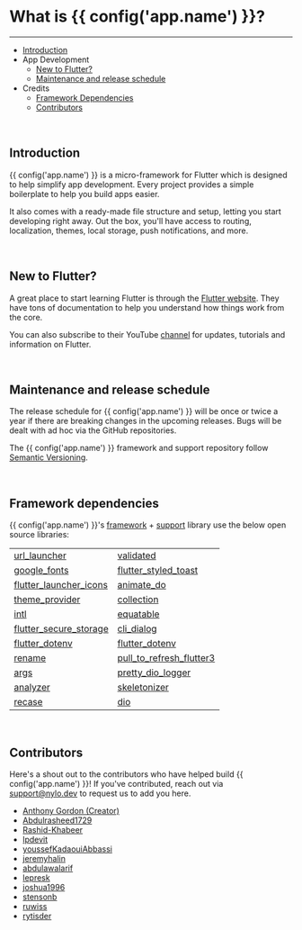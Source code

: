 # What is {{ config('app.name') }}?

---

<a name="section-1"></a>
- [Introduction](#introduction "Introduction")
- App Development
	- [New to Flutter?](#new-to-flutter "New to Flutter?")
	- [Maintenance and release schedule](#maintenance-and-release-schedule "Maintenance and release schedule")
- Credits
	- [Framework Dependencies](#framework-dependencies "Framework Dependencies")
	- [Contributors](#contributors "Contributors")


<a name="introduction"></a>
<br>
## Introduction

{{ config('app.name') }} is a micro-framework for Flutter which is designed to help simplify app development. Every project provides a simple boilerplate to help you build apps easier. 

It also comes with a ready-made file structure and setup, letting you start developing right away. Out the box, you'll have access to routing, localization, themes, local storage, push notifications, and more.

<a name="new-to-flutter"></a>
<br>

## New to Flutter?

A great place to start learning Flutter is through the <a href="https://flutter.dev" target="_BLANK">Flutter website</a>. 
They have tons of documentation to help you understand how things work from the core. 

You can also subscribe to their YouTube <a href="https://www.youtube.com/c/flutterdev/featured" target="_BLANK">channel</a> for updates, tutorials and information on Flutter.


<a name="maintenance-and-release-schedule"></a>
<br>

## Maintenance and release schedule

The release schedule for {{ config('app.name') }} will be once or twice a year if there are breaking changes in the upcoming releases. Bugs will be dealt with ad hoc via the GitHub repositories.

The {{ config('app.name') }} framework and support repository follow <a href="https://semver.org" target="_BLANK">Semantic Versioning</a>.

<a name="framework-dependencies"></a>
<br>

## Framework dependencies

{{ config('app.name') }}'s <a href="https://github.com/nylo-core/framework" target="_BLANK">framework</a> + <a href="https://github.com/nylo-core/support" target="_BLANK">support</a> library use the below open source libraries:


|  |  |
--- | --- |
| [url\_launcher](https://pub.dev/packages/url_launcher) | [validated](https://pub.dev/packages/validated) |
| [google\_fonts](https://pub.dev/packages/google_fonts) | [flutter\_styled\_toast](https://pub.dev/packages/flutter_styled_toast) |
| [flutter\_launcher\_icons](https://pub.dev/packages/flutter_launcher_icons) | [animate_do](https://pub.dev/packages/animate_do) |
| [theme\_provider](https://pub.dev/packages/theme_provider) | [collection](https://pub.dev/packages/collection) |
| [intl](https://pub.dev/packages/intl) | [equatable](https://pub.dev/packages/equatable) |
| [flutter\_secure\_storage](https://pub.dev/packages/flutter_secure_storage) | [cli\_dialog](https://pub.dev/packages/cli_dialog) |
| [flutter\_dotenv](https://pub.dev/packages/flutter_dotenv) | [flutter_dotenv](https://pub.dev/packages/flutter_dotenv) |
| [rename](https://pub.dev/packages/rename) | [pull_to_refresh_flutter3](https://pub.dev/packages/pull_to_refresh_flutter3) |
| [args](https://pub.dev/packages/args) | [pretty\_dio\_logger](https://pub.dev/packages/pretty_dio_logger) |
| [analyzer](https://pub.dev/packages/analyzer) | [skeletonizer](https://pub.dev/packages/skeletonizer) |
| [recase](https://pub.dev/packages/recase) | [dio](https://pub.dev/packages/dio) |


<a name="contributors"></a>
<br>

## Contributors

Here's a shout out to the contributors who have helped build {{ config('app.name') }}! If you've contributed, reach out via <a href="mailto:support@nylo.dev">support@nylo.dev</a> to request us to add you here.

- <a href="https://github.com/agordn52" target="_blank">Anthony Gordon (Creator)</a>
- <a href="https://github.com/Abdulrasheed1729" target="_blank">Abdulrasheed1729</a>
- <a href="https://github.com/Rashid-Khabeer" target="_blank">Rashid-Khabeer</a>
- <a href="https://github.com/lpdevit" target="_blank">lpdevit</a>
- <a href="https://github.com/youssefKadaouiAbbassi" target="_blank">youssefKadaouiAbbassi</a>
- <a href="https://github.com/jeremyhalin" target="_blank">jeremyhalin</a>
- <a href="https://github.com/abdulawalarif" target="_blank">abdulawalarif</a>
- <a href="https://github.com/lepresk" target="_blank">lepresk</a>
- <a href="https://github.com/joshua1996" target="_blank">joshua1996</a>
- <a href="https://github.com/stensonb" target="_blank">stensonb</a>
- <a href="https://github.com/ruwiss" target="_blank">ruwiss</a>
- <a href="https://github.com/rytisder" target="_blank">rytisder</a>
